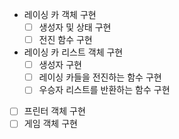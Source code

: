 - 레이싱 카 객체 구현
  - [ ] 생성자 및 상태 구현
  - [ ] 전진 함수 구현
- 레이싱 카 리스트 객체 구현
  - [ ] 생성자 구현
  - [ ] 레이싱 카들을 전진하는 함수 구현
  - [ ] 우승자 리스트를 반환하는 함수 구현
- [ ] 프린터 객체 구현
- [ ] 게임 객체 구현
